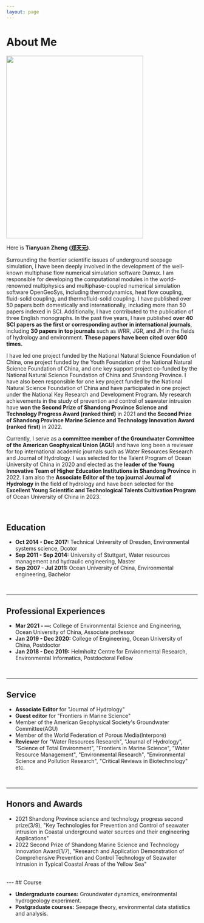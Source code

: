 ```yaml
---
layout: page
---
```


# About Me

<img src="https://zghydxzty.github.io/zghydxzty.png" class="floatpic" width="360" height="480">

Here is **Tianyuan Zheng ([郑天元](https://zghydxzty.github.io/file/郑天元个人简历.pdf))**.

Surrounding the frontier scientific issues of underground seepage simulation, I have been deeply involved in the development of the well-known multiphase flow numerical simulation software Dumux. I am responsible for developing the computational modules in the world-renowned multiphysics and multiphase-coupled numerical simulation software OpenGeoSys, including thermodynamics, heat flow coupling, fluid-solid coupling, and thermofluid-solid coupling. I have published over 50 papers both domestically and internationally, including more than 50 papers indexed in SCI. Additionally, I have contributed to the publication of three English monographs. In the past five years, I have published **over 40 SCI papers as the first or corresponding author in international journals**, including **30 papers in top journals** such as WRR, JGR, and JH in the fields of hydrology and environment. **These papers have been cited over 600 times.**

I have led one project funded by the National Natural Science Foundation of China, one project funded by the Youth Foundation of the National Natural Science Foundation of China, and one key support project co-funded by the National Natural Science Foundation of China and Shandong Province. I have also been responsible for one key project funded by the National Natural Science Foundation of China and have participated in one project under the National Key Research and Development Program. My research achievements in the study of prevention and control of seawater intrusion have **won the Second Prize of Shandong Province Science and Technology Progress Award (ranked third)** in 2021 and **the Second Prize of Shandong Province Marine Science and Technology Innovation Award (ranked first)** in 2022.

Currently, I serve as a **committee member of the Groundwater Committee of the American Geophysical Union (AGU)** and have long been a reviewer for top international academic journals such as Water Resources Research and Journal of Hydrology. I was selected for the Talent Program of Ocean University of China in 2020 and elected as the **leader of the Young Innovative Team of Higher Education Institutions in Shandong Province** in 2022. I am also the **Associate Editor of the top journal Journal of Hydrology** in the field of hydrology and have been selected for the **Excellent Young Scientific and Technological Talents Cultivation Program** of Ocean University of China in 2023.

<br>

## Education



- **Oct 2014 - Dec 2017:** Technical University of Dresden, Environmental systems science, Dcotor
- **Sep 2011 - Sep 2014:** University of Stuttgart, Water resources management and hydraulic engineering, Master
- **Sep 2007 - Jul 2011:** Ocean University of China, Environmental engineering, Bachelor

<br>

---

## Professional Experiences

- **Mar 2021 - —:** College of Environmental Science and Engineering, Ocean University of China, Associate professor
- **Jan 2019 - Dec 2020:** College of Engineering, Ocean University of China, Postdoctor
- **Jan 2018 - Dec 2019:** Helmholtz Centre for Environmental Research, Environmental Informatics, Postdoctoral Fellow


<br>

---
## Service

- **Associate Editor** for "Journal of Hydrology"
- **Guest editor** for "Frontiers in Marine Science"
- Member of the American Geophysical Society's Groundwater Committee(AGU)
- Member of the World Federation of Porous Media(Interpore)
- **Reviewer** for "Water Resources Research", "Journal of Hydrology", "Science of Total Environment", "Frontiers in Marine Science", "Water Resource Management", "Environmental Research", "Environmental Science and Pollution Research", "Critical Reviews in Biotechnology" etc.

<br>

---
## Honors and Awards

- 2021     Shandong Province science and technology progress second prize(3/9), "Key Technologies for Prevention and Control of seawater intrusion in Coastal underground water sources and their engineering Applications"
- 2022     Second Prize of Shandong Marine Science and Technology Innovation Award(1/7), "Research and Application Demonstration of Comprehensive Prevention and Control Technology of Seawater Intrusion in Typical Coastal Areas of the Yellow Sea"


<br>
---
## Course


- **Undergraduate courses:** Groundwater dynamics, environmental hydrogeology experiment.
- **Postgraduate courses:** Seepage theory, environmental data statistics and analysis.

<br>

